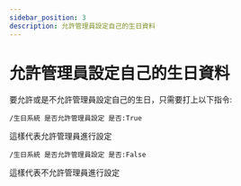 ```yaml
---
sidebar_position: 3
description: 允許管理員設定自己的生日資料
---
```


# 允許管理員設定自己的生日資料

<head>
  <title>允許管理員設定自己的生日資料</title>
</head>

要允許或是不允許管理員設定自己的生日，只需要打上以下指令:

```
/生日系統 是否允許管理員設定 是否:True
```

這樣代表允許管理員進行設定

```
/生日系統 是否允許管理員設定 是否:False
```

這樣代表不允許管理員進行設定
